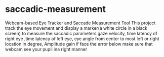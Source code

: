 # saccadic-measurement
Webcam-based Eye Tracker and Saccade Measurement Tool
This project track the eye movement and display a marker(a white circle in a black screen) to measure the
saccadic parameters gaze velocity, time latency of right eye ,time latency of left eye,
eye angle from center to most left or right location in degree, Amplitude gain
if face the error below make sure that webcam see your pupil ina right manner
